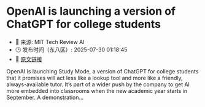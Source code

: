 # OpenAI is launching a version of ChatGPT for college students
- 📅 来源: MIT Tech Review AI
- 🕒 发布时间（东八区）: 2025-07-30 01:18:45
- 🔗 [原文链接](https://www.technologyreview.com/2025/07/29/1120801/openai-is-launching-a-version-of-chatgpt-for-college-students/)

OpenAI is launching Study Mode, a version of ChatGPT for college students that it promises will act less like a lookup tool and more like a friendly, always-available tutor. It’s part of a wider push by the company to get AI more embedded into classrooms when the new academic year starts in September. A demonstration&#8230;